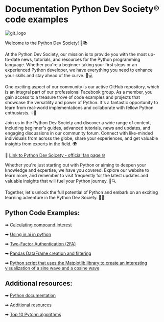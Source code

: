 # Documentation Python Dev Society® code examples 

![git_logo](https://user-images.githubusercontent.com/68993494/209866827-2e9629cc-3009-4e13-a7e5-202903b8702b.jpg)

Welcome to the Python Dev Society! 🐍📚

At the Python Dev Society, our mission is to provide you with the most up-to-date news, tutorials, and resources for the Python programming language. Whether you're a beginner taking your first steps or an experienced Python developer, we have everything you need to enhance your skills and stay ahead of the curve. 🚀💻

One exciting aspect of our community is our active GitHub repository, which is an integral part of our professional Facebook group. As a member, you gain access to a treasure trove of code examples and projects that showcase the versatility and power of Python. It's a fantastic opportunity to learn from real-world implementations and collaborate with fellow Python enthusiasts. 💡🤝

Join us in the Python Dev Society and discover a wide range of content, including beginner's guides, advanced tutorials, news and updates, and engaging discussions in our community forum. Connect with like-minded individuals from across the globe, share your experiences, and get valuable insights from experts in the field. 🌍

🔗 [Link to Python Dev Soicety - official fan page 🌐](https://www.facebook.com/PythonDevSociety/)

Whether you're just starting out with Python or aiming to deepen your knowledge and expertise, we have you covered. Explore our website to learn more, and remember to visit frequently for the latest updates and valuable insights that will fuel your Python journey. 🌟🔍

Together, let's unlock the full potential of Python and embark on an exciting learning adventure in the Python Dev Society. 🐍🌟

## Python Code Examples:
➡ [Calculating compound interest](https://github.com/zahariev-webbersof/PythonDevSociety--code-examples/blob/main/calculating_compound_interest.py)

➡ [Using in ai in python](https://github.com/zahariev-webbersof/PythonDevSociety--code-examples/blob/main/ai_model.py)

➡ [Two-Factor Authentication (2FA)](https://github.com/zahariev-webbersof/PythonDevSociety--code-examples/blob/main/2FA.py)

➡ [Pandas DataFrame creation and filtering](https://github.com/zahariev-webbersof/PythonDevSociety--code-examples/blob/main/pandas_example.py)

➡ [Python script that uses the Matplotlib library to create an interesting visualization of a sine wave and a cosine wave](https://github.com/zahariev-webbersof/PythonDevSociety--code-examples/blob/main/matplotlib_example.py)



## Additional resources:
➡ [Python documentation](https://docs.python.org/3/)

➡ [Additional resources](#additional-resources)

➡ [Top 10 Pytohn algorithms](https://github.com/zahariev-webbersof/PythonDevSociety--code-examples/blob/main/Top%2010%20Python%20algorithms)
